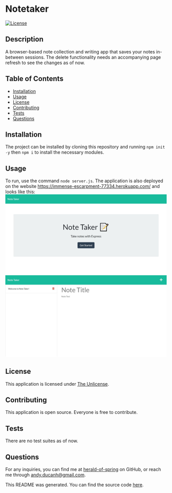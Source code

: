 # Notetaker
[![License](https://img.shields.io/badge/license-The%20Unlicense-brightgreen)](https://www.choosealicense.com/licenses/unlicense)
## Description
A browser-based note collection and writing app that saves your notes in-between sessions. The delete functionality needs an accompanying page refresh to see the changes as of now.
## Table of Contents
- [Installation](#installation)
- [Usage](#usage)
- [License](#license)
- [Contributing](#contributing)
- [Tests](#tests)
- [Questions](#questions)
## Installation
The project can be installed by cloning this repository and running `npm init -y` then `npm i` to install the necessary modules.
## Usage
To run, use the command `node server.js`. The application is also deployed on the website https://immense-escarpment-77334.herokuapp.com/ and looks like this: ![NoteTaker](./images/NoteTaker.jpeg?raw=true) ![NoteView](./images/NoteView.jpeg?raw=true)
## License
This application is licensed under [The Unlicense](https://www.choosealicense.com/licenses/unlicense).
## Contributing
This application is open source. Everyone is free to contribute.
## Tests
There are no test suites as of now.
## Questions
For any inquiries, you can find me at [herald-of-spring](https://github.com/herald-of-spring) on GitHub, or reach me through andy.ducanh@gmail.com.

This README was generated. You can find the source code [here](https://github.com/herald-of-spring/readme-shortcut).